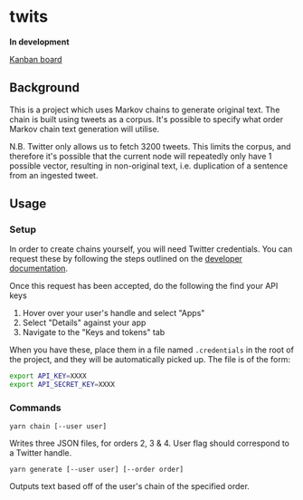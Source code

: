 # twits

**In development**

[Kanban board](https://www.notion.so/jackharvey/bfdeae9e19884e7c87852453c07ca4bd?v=d696dfc0661f4b7f87a24fada774fa60)

## Background

This is a project which uses Markov chains to generate original text. The chain
is built using tweets as a corpus. It's possible to specify what order Markov
chain text generation will utilise.

N.B. Twitter only allows us to fetch 3200 tweets. This limits the corpus, and
therefore it's possible that the current node will repeatedly only have 1
possible vector, resulting in non-original text, i.e. duplication of a
sentence from an ingested tweet. 

## Usage

### Setup

In order to create chains yourself, you will need Twitter credentials. You can
request these by following the steps outlined on the [developer
documentation](https://developer.twitter.com/). 

Once this request has been accepted, do the following the find your API keys
1. Hover over your user's handle and select "Apps"
2. Select "Details" against your app 
3. Navigate to the "Keys and tokens" tab

When you have these, place them in a file named `.credentials` in the root of
the project, and they will be automatically picked up. The file is of the form:

```sh
export API_KEY=XXXX
export API_SECRET_KEY=XXXX
```

### Commands

`yarn chain [--user user]`

Writes three JSON files, for orders 2, 3 & 4. User flag should correspond to a
Twitter handle. 

`yarn generate [--user user] [--order order]`

Outputs text based off of the user's chain of the specified order. 
